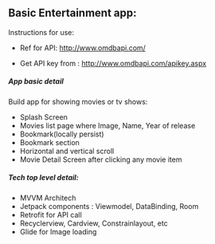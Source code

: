## Basic Entertainment app:

Instructions for use:

  * Ref for API: http://www.omdbapi.com/
  
  * Get API key from : http://www.omdbapi.com/apikey.aspx

  
  ##### App basic detail
  
  Build app for showing movies or tv shows:
   * Splash Screen
   * Movies list page where Image, Name, Year of release
   * Bookmark(locally persist)
   * Bookmark section
   * Horizontal and vertical scroll
   * Movie Detail Screen after clicking any movie item 
  
  ##### Tech top level detail:
   * MVVM Architech
   * Jetpack components : Viewmodel, DataBinding, Room
   * Retrofit for API call
   * Recyclerview, Cardview, Constrainlayout, etc
   * Glide for Image loading
  
  
  
  
